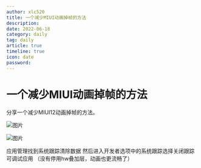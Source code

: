 ```yaml
---
author: xlc520
title: 一个减少MIUI动画掉帧的方法
description: 
date: 2022-06-18
category: daily
tag: daily
article: true
timeline: true
icon: date
password: 
---
```


# 一个减少MIUI动画掉帧的方法

分享一个减少MIUI12动画掉帧的方法。

![图片](http://122.9.159.116:5244/d/ecloud180/images/blogImage/640-16542238760163.jpeg)

![图片](http://122.9.159.116:5244/d/ecloud180/images/blogImage/640-16542238760162.jpeg)

应用管理找到系统跟踪清除数据
然后进入开发者选项中的系统跟踪选择关闭跟踪可调试应用
（没有停用hw叠加层，动画也更流畅了）